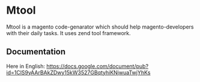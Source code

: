 Mtool
=======

Mtool is a magento code-genarator which should help magento-developers with their daily tasks. It uses zend tool framework.

Documentation
------------
Here in English: https://docs.google.com/document/pub?id=1ClS9yAArBAkZDwy15kW3527GBqtyhiKNjwuaTwjYhKs

